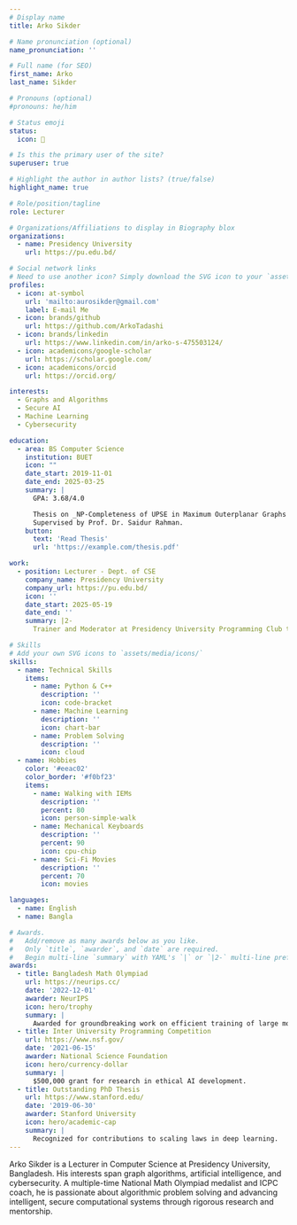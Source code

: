 ```yaml
---
# Display name
title: Arko Sikder

# Name pronunciation (optional)
name_pronunciation: ''

# Full name (for SEO)
first_name: Arko
last_name: Sikder

# Pronouns (optional)
#pronouns: he/him

# Status emoji
status:
  icon: 🚀

# Is this the primary user of the site?
superuser: true

# Highlight the author in author lists? (true/false)
highlight_name: true

# Role/position/tagline
role: Lecturer

# Organizations/Affiliations to display in Biography blox
organizations:
  - name: Presidency University
    url: https://pu.edu.bd/

# Social network links
# Need to use another icon? Simply download the SVG icon to your `assets/media/icons/` folder.
profiles:
  - icon: at-symbol
    url: 'mailto:aurosikder@gmail.com'
    label: E-mail Me
  - icon: brands/github
    url: https://github.com/ArkoTadashi
  - icon: brands/linkedin
    url: https://www.linkedin.com/in/arko-s-475503124/
  - icon: academicons/google-scholar
    url: https://scholar.google.com/
  - icon: academicons/orcid
    url: https://orcid.org/

interests:
  - Graphs and Algorithms
  - Secure AI
  - Machine Learning
  - Cybersecurity

education:
  - area: BS Computer Science
    institution: BUET
    icon: ""
    date_start: 2019-11-01
    date_end: 2025-03-25
    summary: |
      GPA: 3.68/4.0

      Thesis on _NP-Completeness of UPSE in Maximum Outerplanar Graphs and Finding a Polynomial Time Algorithm for MCS on Cycles_. 
      Supervised by Prof. Dr. Saidur Rahman.
    button:
      text: 'Read Thesis'
      url: 'https://example.com/thesis.pdf'

work:
  - position: Lecturer - Dept. of CSE
    company_name: Presidency University
    company_url: https://pu.edu.bd/
    icon: ''
    date_start: 2025-05-19
    date_end: ''
    summary: |2-
      Trainer and Moderator at Presidency University Programming Club that focuses on Competitive Programming.

# Skills
# Add your own SVG icons to `assets/media/icons/`
skills:
  - name: Technical Skills
    items:
      - name: Python & C++
        description: ''
        icon: code-bracket
      - name: Machine Learning
        description: ''
        icon: chart-bar
      - name: Problem Solving
        description: ''
        icon: cloud
  - name: Hobbies
    color: '#eeac02'
    color_border: '#f0bf23'
    items:
      - name: Walking with IEMs
        description: ''
        percent: 80
        icon: person-simple-walk
      - name: Mechanical Keyboards
        description: ''
        percent: 90
        icon: cpu-chip
      - name: Sci-Fi Movies
        description: ''
        percent: 70
        icon: movies

languages:
  - name: English
  - name: Bangla

# Awards.
#   Add/remove as many awards below as you like.
#   Only `title`, `awarder`, and `date` are required.
#   Begin multi-line `summary` with YAML's `|` or `|2-` multi-line prefix and indent 2 spaces below.
awards:
  - title: Bangladesh Math Olympiad
    url: https://neurips.cc/
    date: '2022-12-01'
    awarder: NeurIPS
    icon: hero/trophy
    summary: |
      Awarded for groundbreaking work on efficient training of large models.
  - title: Inter University Programming Competition
    url: https://www.nsf.gov/
    date: '2021-06-15'
    awarder: National Science Foundation
    icon: hero/currency-dollar
    summary: |
      $500,000 grant for research in ethical AI development.
  - title: Outstanding PhD Thesis
    url: https://www.stanford.edu/
    date: '2019-06-30'
    awarder: Stanford University
    icon: hero/academic-cap
    summary: |
      Recognized for contributions to scaling laws in deep learning.
---
```


Arko Sikder is a Lecturer in Computer Science at Presidency University, Bangladesh. His interests span graph algorithms, artificial intelligence, and cybersecurity. A multiple-time National Math Olympiad medalist and ICPC coach, he is passionate about algorithmic problem solving and advancing intelligent, secure computational systems through rigorous research and mentorship.